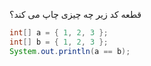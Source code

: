 قطعه کد زیر چه چیزی چاپ می کند؟

```java
int[] a = { 1, 2, 3 };
int[] b = { 1, 2, 3 };
System.out.println(a == b);
```
